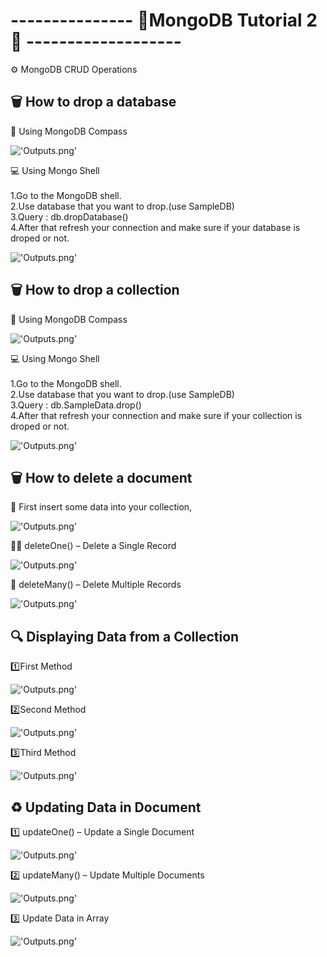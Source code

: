 # --------------- 🔰MongoDB Tutorial 2🔰 -------------------

⚙️ MongoDB CRUD Operations

## 🗑️ How to drop a database
🧭 Using MongoDB Compass

!['Outputs.png'](./Outputs/1.png)

💻 Using Mongo Shell <br><br>
1.Go to the MongoDB shell. <br>
2.Use database that you want to drop.(use SampleDB) <br>
3.Query : db.dropDatabase() <br>
4.After that refresh your connection and make sure if your database is droped or not. <br>

!['Outputs.png'](./Outputs/2.png)

## 🗑️ How to drop a collection
🧭 Using MongoDB Compass

!['Outputs.png'](./Outputs/3.png)

💻 Using Mongo Shell <br><br>
1.Go to the MongoDB shell. <br>
2.Use database that you want to drop.(use SampleDB) <br>
3.Query : db.SampleData.drop() <br>
4.After that refresh your connection and make sure if your collection is droped or not. <br>

!['Outputs.png'](./Outputs/4.png)

## 🗑️ How to delete a document

📝 First insert some data into your collection,

!['Outputs.png'](./Outputs/5.png)

🧍‍♂️ deleteOne() – Delete a Single Record

!['Outputs.png'](./Outputs/6.png)

👥 deleteMany() – Delete Multiple Records

!['Outputs.png'](./Outputs/7.png)

## 🔍 Displaying Data from a Collection

1️⃣First Method

!['Outputs.png'](./Outputs/8.png)

2️⃣Second Method

!['Outputs.png'](./Outputs/9.png)

3️⃣Third Method

!['Outputs.png'](./Outputs/10.png)

## ♻️ Updating Data in Document

1️⃣ updateOne() – Update a Single Document

!['Outputs.png'](./Outputs/11.png)

2️⃣ updateMany() – Update Multiple Documents

!['Outputs.png'](./Outputs/12.png)

3️⃣ Update Data in Array

!['Outputs.png'](./Outputs/13.png)




